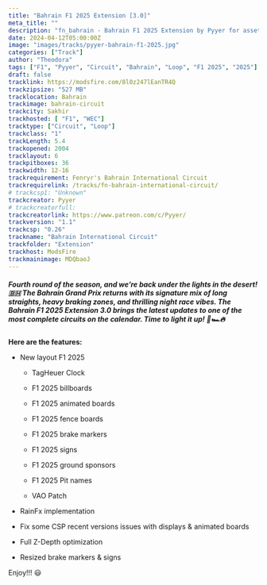 ```yaml
---
title: "Bahrain F1 2025 Extension [3.0]"
meta_title: ""
description: "fn_bahrain - Bahrain F1 2025 Extension by Pyyer for assetto corsa"
date: 2024-04-12T05:00:00Z
image: "images/tracks/pyyer-bahrain-f1-2025.jpg"
categories: ["Track"]
author: "Theodora"
tags: ["F1", "Pyyer", "Circuit", "Bahrain", "Loop", "F1 2025", "2025"]
draft: false
tracklink: https://modsfire.com/8l0z247lEanTR4Q
trackzipsize: "527 MB"
tracklocation: Bahrain
trackimage: bahrain-circuit
trackcity: Sakhir
trackhosted: [ "F1", "WEC"]
tracktype: ["Circuit", "Loop"]
trackclass: "1" 
trackLength: 5.4
trackopened: 2004
tracklayout: 6
trackpitboxes: 36
trackwidth: 12-16
trackrequirement: Fenryr's Bahrain International Circuit
trackrequirelink: /tracks/fn-bahrain-international-circuit/
# trackcsp1: "Unknown"
trackcreator: Pyyer
# trackcreatorfull: 
trackcreatorlink: https://www.patreon.com/c/Pyyer/
trackversion: "1.1"
trackcsp: "0.26"
trackname: "Bahrain International Circuit"
trackfolder: "Extension"
trackhost: ModsFire
trackmainimage: MDQbaoJ
---
```


##### Fourth round of the season, and we’re back under the lights in the desert! 🇧🇭 The Bahrain Grand Prix returns with its signature mix of long straights, heavy braking zones, and thrilling night race vibes. The Bahrain F1 2025 Extension 3.0 brings the latest updates to one of the most complete circuits on the calendar. Time to light it up! 🌙🏎️🔥	

**Here are the features:**

- New layout F1 2025
  - TagHeuer Clock

  - F1 2025 billboards

  - F1 2025 animated boards

  - F1 2025 fence boards

  - F1 2025 brake markers

  - F1 2025 signs

  - F1 2025 ground sponsors

  - F1 2025 Pit names

  - VAO Patch

- RainFx implementation

- Fix some CSP recent versions issues with displays & animated boards

- Full Z-Depth optimization

- Resized brake markers & signs


Enjoy!!! 😃